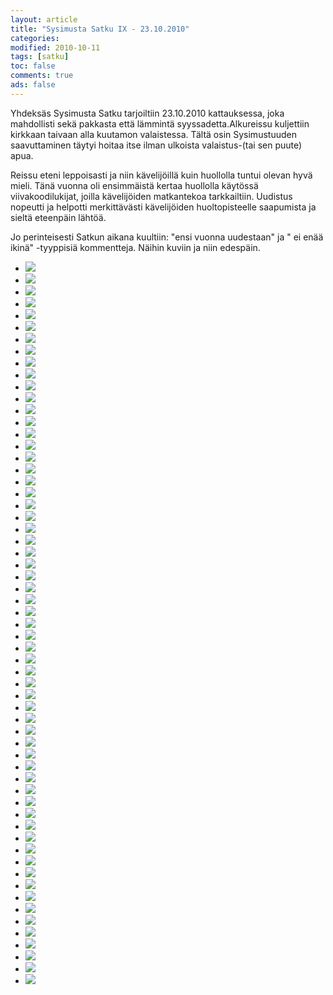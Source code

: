 ```yaml
--- 
layout: article 
title: "Sysimusta Satku IX - 23.10.2010" 
categories: 
modified: 2010-10-11 
tags: [satku]
toc: false 
comments: true 
ads: false 
--- 
```


Yhdeksäs Sysimusta Satku tarjoiltiin 23.10.2010 kattauksessa, joka
mahdollisti sekä pakkasta että lämmintä syyssadetta.Alkureissu
kuljettiin kirkkaan taivaan alla kuutamon valaistessa. Tältä osin
Sysimustuuden saavuttaminen täytyi hoitaa itse ilman ulkoista
valaistus-(tai sen puute) apua.

Reissu eteni leppoisasti ja niin kävelijöillä kuin huollolla tuntui
olevan hyvä mieli. Tänä vuonna oli ensimmäistä kertaa huollolla käytössä
viivakoodilukijat, joilla kävelijöiden matkantekoa tarkkailtiin.
Uudistus nopeutti ja helpotti merkittävästi kävelijöiden huoltopisteelle
saapumista ja sieltä eteenpäin lähtöä.

Jo perinteisesti Satkun aikana kuultiin: "ensi vuonna uudestaan" ja " ei
enää ikinä" -tyyppisiä kommentteja. Näihin kuviin ja niin edespäin.

<div class="image-gallery">

-   [![](/Media/Default/ImageGalleries/sysimusta-satku-9/Thumbnails/20101023%20Sysimusta%20Satku%20005.jpg)](/Media/Default/ImageGalleries/sysimusta-satku-9/20101023%20Sysimusta%20Satku%20005.jpg)
-   [![](/Media/Default/ImageGalleries/sysimusta-satku-9/Thumbnails/20101023%20Sysimusta%20Satku%20006.jpg)](/Media/Default/ImageGalleries/sysimusta-satku-9/20101023%20Sysimusta%20Satku%20006.jpg)
-   [![](/Media/Default/ImageGalleries/sysimusta-satku-9/Thumbnails/20101023%20Sysimusta%20Satku%20009.jpg)](/Media/Default/ImageGalleries/sysimusta-satku-9/20101023%20Sysimusta%20Satku%20009.jpg)
-   [![](/Media/Default/ImageGalleries/sysimusta-satku-9/Thumbnails/20101023%20Sysimusta%20Satku%20015.jpg)](/Media/Default/ImageGalleries/sysimusta-satku-9/20101023%20Sysimusta%20Satku%20015.jpg)
-   [![](/Media/Default/ImageGalleries/sysimusta-satku-9/Thumbnails/20101023%20Sysimusta%20Satku%20016.jpg)](/Media/Default/ImageGalleries/sysimusta-satku-9/20101023%20Sysimusta%20Satku%20016.jpg)
-   [![](/Media/Default/ImageGalleries/sysimusta-satku-9/Thumbnails/20101023%20Sysimusta%20Satku%20017.jpg)](/Media/Default/ImageGalleries/sysimusta-satku-9/20101023%20Sysimusta%20Satku%20017.jpg)
-   [![](/Media/Default/ImageGalleries/sysimusta-satku-9/Thumbnails/20101023%20Sysimusta%20Satku%20023.jpg)](/Media/Default/ImageGalleries/sysimusta-satku-9/20101023%20Sysimusta%20Satku%20023.jpg)
-   [![](/Media/Default/ImageGalleries/sysimusta-satku-9/Thumbnails/20101023%20Sysimusta%20Satku%20025.jpg)](/Media/Default/ImageGalleries/sysimusta-satku-9/20101023%20Sysimusta%20Satku%20025.jpg)
-   [![](/Media/Default/ImageGalleries/sysimusta-satku-9/Thumbnails/20101023%20Sysimusta%20Satku%20031.jpg)](/Media/Default/ImageGalleries/sysimusta-satku-9/20101023%20Sysimusta%20Satku%20031.jpg)
-   [![](/Media/Default/ImageGalleries/sysimusta-satku-9/Thumbnails/20101023%20Sysimusta%20Satku%20033.jpg)](/Media/Default/ImageGalleries/sysimusta-satku-9/20101023%20Sysimusta%20Satku%20033.jpg)
-   [![](/Media/Default/ImageGalleries/sysimusta-satku-9/Thumbnails/20101023%20Sysimusta%20Satku%20035.jpg)](/Media/Default/ImageGalleries/sysimusta-satku-9/20101023%20Sysimusta%20Satku%20035.jpg)
-   [![](/Media/Default/ImageGalleries/sysimusta-satku-9/Thumbnails/20101023%20Sysimusta%20Satku%20037.jpg)](/Media/Default/ImageGalleries/sysimusta-satku-9/20101023%20Sysimusta%20Satku%20037.jpg)
-   [![](/Media/Default/ImageGalleries/sysimusta-satku-9/Thumbnails/20101023%20Sysimusta%20Satku%20038.jpg)](/Media/Default/ImageGalleries/sysimusta-satku-9/20101023%20Sysimusta%20Satku%20038.jpg)
-   [![](/Media/Default/ImageGalleries/sysimusta-satku-9/Thumbnails/20101023%20Sysimusta%20Satku%20043.jpg)](/Media/Default/ImageGalleries/sysimusta-satku-9/20101023%20Sysimusta%20Satku%20043.jpg)
-   [![](/Media/Default/ImageGalleries/sysimusta-satku-9/Thumbnails/20101023%20Sysimusta%20Satku%20044.jpg)](/Media/Default/ImageGalleries/sysimusta-satku-9/20101023%20Sysimusta%20Satku%20044.jpg)
-   [![](/Media/Default/ImageGalleries/sysimusta-satku-9/Thumbnails/20101023%20Sysimusta%20Satku%20046.jpg)](/Media/Default/ImageGalleries/sysimusta-satku-9/20101023%20Sysimusta%20Satku%20046.jpg)
-   [![](/Media/Default/ImageGalleries/sysimusta-satku-9/Thumbnails/20101023%20Sysimusta%20Satku%20048.jpg)](/Media/Default/ImageGalleries/sysimusta-satku-9/20101023%20Sysimusta%20Satku%20048.jpg)
-   [![](/Media/Default/ImageGalleries/sysimusta-satku-9/Thumbnails/20101023%20Sysimusta%20Satku%20049.jpg)](/Media/Default/ImageGalleries/sysimusta-satku-9/20101023%20Sysimusta%20Satku%20049.jpg)
-   [![](/Media/Default/ImageGalleries/sysimusta-satku-9/Thumbnails/20101023%20Sysimusta%20Satku%20051.jpg)](/Media/Default/ImageGalleries/sysimusta-satku-9/20101023%20Sysimusta%20Satku%20051.jpg)
-   [![](/Media/Default/ImageGalleries/sysimusta-satku-9/Thumbnails/20101023%20Sysimusta%20Satku%20059.jpg)](/Media/Default/ImageGalleries/sysimusta-satku-9/20101023%20Sysimusta%20Satku%20059.jpg)
-   [![](/Media/Default/ImageGalleries/sysimusta-satku-9/Thumbnails/20101023%20Sysimusta%20Satku%20060.jpg)](/Media/Default/ImageGalleries/sysimusta-satku-9/20101023%20Sysimusta%20Satku%20060.jpg)
-   [![](/Media/Default/ImageGalleries/sysimusta-satku-9/Thumbnails/20101023%20Sysimusta%20Satku%20066.jpg)](/Media/Default/ImageGalleries/sysimusta-satku-9/20101023%20Sysimusta%20Satku%20066.jpg)
-   [![](/Media/Default/ImageGalleries/sysimusta-satku-9/Thumbnails/20101023%20Sysimusta%20Satku%20067.jpg)](/Media/Default/ImageGalleries/sysimusta-satku-9/20101023%20Sysimusta%20Satku%20067.jpg)
-   [![](/Media/Default/ImageGalleries/sysimusta-satku-9/Thumbnails/20101023%20Sysimusta%20Satku%20070.jpg)](/Media/Default/ImageGalleries/sysimusta-satku-9/20101023%20Sysimusta%20Satku%20070.jpg)
-   [![](/Media/Default/ImageGalleries/sysimusta-satku-9/Thumbnails/20101023%20Sysimusta%20Satku%20075.jpg)](/Media/Default/ImageGalleries/sysimusta-satku-9/20101023%20Sysimusta%20Satku%20075.jpg)
-   [![](/Media/Default/ImageGalleries/sysimusta-satku-9/Thumbnails/20101023%20Sysimusta%20Satku%20078.jpg)](/Media/Default/ImageGalleries/sysimusta-satku-9/20101023%20Sysimusta%20Satku%20078.jpg)
-   [![](/Media/Default/ImageGalleries/sysimusta-satku-9/Thumbnails/20101023%20Sysimusta%20Satku%20079.jpg)](/Media/Default/ImageGalleries/sysimusta-satku-9/20101023%20Sysimusta%20Satku%20079.jpg)
-   [![](/Media/Default/ImageGalleries/sysimusta-satku-9/Thumbnails/20101023%20Sysimusta%20Satku%20080.jpg)](/Media/Default/ImageGalleries/sysimusta-satku-9/20101023%20Sysimusta%20Satku%20080.jpg)
-   [![](/Media/Default/ImageGalleries/sysimusta-satku-9/Thumbnails/20101023%20Sysimusta%20Satku%20083.jpg)](/Media/Default/ImageGalleries/sysimusta-satku-9/20101023%20Sysimusta%20Satku%20083.jpg)
-   [![](/Media/Default/ImageGalleries/sysimusta-satku-9/Thumbnails/20101023%20Sysimusta%20Satku%20084.jpg)](/Media/Default/ImageGalleries/sysimusta-satku-9/20101023%20Sysimusta%20Satku%20084.jpg)
-   [![](/Media/Default/ImageGalleries/sysimusta-satku-9/Thumbnails/20101023%20Sysimusta%20Satku%20086.jpg)](/Media/Default/ImageGalleries/sysimusta-satku-9/20101023%20Sysimusta%20Satku%20086.jpg)
-   [![](/Media/Default/ImageGalleries/sysimusta-satku-9/Thumbnails/20101023%20Sysimusta%20Satku%20087.jpg)](/Media/Default/ImageGalleries/sysimusta-satku-9/20101023%20Sysimusta%20Satku%20087.jpg)
-   [![](/Media/Default/ImageGalleries/sysimusta-satku-9/Thumbnails/20101023%20Sysimusta%20Satku%20089.jpg)](/Media/Default/ImageGalleries/sysimusta-satku-9/20101023%20Sysimusta%20Satku%20089.jpg)
-   [![](/Media/Default/ImageGalleries/sysimusta-satku-9/Thumbnails/20101023%20Sysimusta%20Satku%20092.jpg)](/Media/Default/ImageGalleries/sysimusta-satku-9/20101023%20Sysimusta%20Satku%20092.jpg)
-   [![](/Media/Default/ImageGalleries/sysimusta-satku-9/Thumbnails/20101023%20Sysimusta%20Satku%20093.jpg)](/Media/Default/ImageGalleries/sysimusta-satku-9/20101023%20Sysimusta%20Satku%20093.jpg)
-   [![](/Media/Default/ImageGalleries/sysimusta-satku-9/Thumbnails/20101023%20Sysimusta%20Satku%20094.jpg)](/Media/Default/ImageGalleries/sysimusta-satku-9/20101023%20Sysimusta%20Satku%20094.jpg)
-   [![](/Media/Default/ImageGalleries/sysimusta-satku-9/Thumbnails/20101023%20Sysimusta%20Satku%20097.jpg)](/Media/Default/ImageGalleries/sysimusta-satku-9/20101023%20Sysimusta%20Satku%20097.jpg)
-   [![](/Media/Default/ImageGalleries/sysimusta-satku-9/Thumbnails/20101023%20Sysimusta%20Satku%20099.jpg)](/Media/Default/ImageGalleries/sysimusta-satku-9/20101023%20Sysimusta%20Satku%20099.jpg)
-   [![](/Media/Default/ImageGalleries/sysimusta-satku-9/Thumbnails/20101023%20Sysimusta%20Satku%20106.jpg)](/Media/Default/ImageGalleries/sysimusta-satku-9/20101023%20Sysimusta%20Satku%20106.jpg)
-   [![](/Media/Default/ImageGalleries/sysimusta-satku-9/Thumbnails/20101023%20Sysimusta%20Satku%20111.jpg)](/Media/Default/ImageGalleries/sysimusta-satku-9/20101023%20Sysimusta%20Satku%20111.jpg)
-   [![](/Media/Default/ImageGalleries/sysimusta-satku-9/Thumbnails/20101023%20Sysimusta%20Satku%20112.jpg)](/Media/Default/ImageGalleries/sysimusta-satku-9/20101023%20Sysimusta%20Satku%20112.jpg)
-   [![](/Media/Default/ImageGalleries/sysimusta-satku-9/Thumbnails/20101023%20Sysimusta%20Satku%20115.jpg)](/Media/Default/ImageGalleries/sysimusta-satku-9/20101023%20Sysimusta%20Satku%20115.jpg)
-   [![](/Media/Default/ImageGalleries/sysimusta-satku-9/Thumbnails/20101023%20Sysimusta%20Satku%20116.jpg)](/Media/Default/ImageGalleries/sysimusta-satku-9/20101023%20Sysimusta%20Satku%20116.jpg)
-   [![](/Media/Default/ImageGalleries/sysimusta-satku-9/Thumbnails/20101023%20Sysimusta%20Satku%20119.jpg)](/Media/Default/ImageGalleries/sysimusta-satku-9/20101023%20Sysimusta%20Satku%20119.jpg)
-   [![](/Media/Default/ImageGalleries/sysimusta-satku-9/Thumbnails/20101023%20Sysimusta%20Satku%20124.jpg)](/Media/Default/ImageGalleries/sysimusta-satku-9/20101023%20Sysimusta%20Satku%20124.jpg)
-   [![](/Media/Default/ImageGalleries/sysimusta-satku-9/Thumbnails/20101023%20Sysimusta%20Satku%20135.jpg)](/Media/Default/ImageGalleries/sysimusta-satku-9/20101023%20Sysimusta%20Satku%20135.jpg)
-   [![](/Media/Default/ImageGalleries/sysimusta-satku-9/Thumbnails/20101023%20Sysimusta%20Satku%20141.jpg)](/Media/Default/ImageGalleries/sysimusta-satku-9/20101023%20Sysimusta%20Satku%20141.jpg)
-   [![](/Media/Default/ImageGalleries/sysimusta-satku-9/Thumbnails/20101023%20Sysimusta%20Satku%20153.jpg)](/Media/Default/ImageGalleries/sysimusta-satku-9/20101023%20Sysimusta%20Satku%20153.jpg)
-   [![](/Media/Default/ImageGalleries/sysimusta-satku-9/Thumbnails/20101023%20Sysimusta%20Satku%20154.jpg)](/Media/Default/ImageGalleries/sysimusta-satku-9/20101023%20Sysimusta%20Satku%20154.jpg)
-   [![](/Media/Default/ImageGalleries/sysimusta-satku-9/Thumbnails/20101023%20Sysimusta%20Satku%20159.jpg)](/Media/Default/ImageGalleries/sysimusta-satku-9/20101023%20Sysimusta%20Satku%20159.jpg)
-   [![](/Media/Default/ImageGalleries/sysimusta-satku-9/Thumbnails/20101023%20Sysimusta%20Satku%20168.jpg)](/Media/Default/ImageGalleries/sysimusta-satku-9/20101023%20Sysimusta%20Satku%20168.jpg)
-   [![](/Media/Default/ImageGalleries/sysimusta-satku-9/Thumbnails/20101023%20Sysimusta%20Satku%20179.jpg)](/Media/Default/ImageGalleries/sysimusta-satku-9/20101023%20Sysimusta%20Satku%20179.jpg)
-   [![](/Media/Default/ImageGalleries/sysimusta-satku-9/Thumbnails/20101023%20Sysimusta%20Satku%20190.jpg)](/Media/Default/ImageGalleries/sysimusta-satku-9/20101023%20Sysimusta%20Satku%20190.jpg)
-   [![](/Media/Default/ImageGalleries/sysimusta-satku-9/Thumbnails/20101023%20Sysimusta%20Satku%20193.jpg)](/Media/Default/ImageGalleries/sysimusta-satku-9/20101023%20Sysimusta%20Satku%20193.jpg)
-   [![](/Media/Default/ImageGalleries/sysimusta-satku-9/Thumbnails/20101023%20Sysimusta%20Satku%20196.jpg)](/Media/Default/ImageGalleries/sysimusta-satku-9/20101023%20Sysimusta%20Satku%20196.jpg)
-   [![](/Media/Default/ImageGalleries/sysimusta-satku-9/Thumbnails/20101023%20Sysimusta%20Satku%20207.jpg)](/Media/Default/ImageGalleries/sysimusta-satku-9/20101023%20Sysimusta%20Satku%20207.jpg)
-   [![](/Media/Default/ImageGalleries/sysimusta-satku-9/Thumbnails/20101023%20Sysimusta%20Satku%20209.jpg)](/Media/Default/ImageGalleries/sysimusta-satku-9/20101023%20Sysimusta%20Satku%20209.jpg)
-   [![](/Media/Default/ImageGalleries/sysimusta-satku-9/Thumbnails/20101023%20Sysimusta%20Satku%20215.jpg)](/Media/Default/ImageGalleries/sysimusta-satku-9/20101023%20Sysimusta%20Satku%20215.jpg)
-   [![](/Media/Default/ImageGalleries/sysimusta-satku-9/Thumbnails/20101023%20Sysimusta%20Satku%20218.jpg)](/Media/Default/ImageGalleries/sysimusta-satku-9/20101023%20Sysimusta%20Satku%20218.jpg)
-   [![](/Media/Default/ImageGalleries/sysimusta-satku-9/Thumbnails/20101023%20Sysimusta%20Satku%20221.jpg)](/Media/Default/ImageGalleries/sysimusta-satku-9/20101023%20Sysimusta%20Satku%20221.jpg)
-   [![](/Media/Default/ImageGalleries/sysimusta-satku-9/Thumbnails/20101023%20Sysimusta%20Satku%20227.jpg)](/Media/Default/ImageGalleries/sysimusta-satku-9/20101023%20Sysimusta%20Satku%20227.jpg)

</div>
